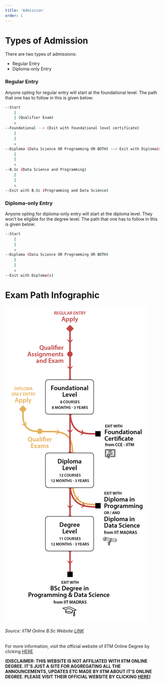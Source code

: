 ```yaml
---
title: 'Admission'
order: 1
---
```


# Types of Admission
There are two types of admissions:
- Regular Entry
- Diploma-only Entry
### Regular Entry

Anyone opting for regular entry will start at the foundational level. The path that one has to follow in this is given below:

```bash
--Start
    |
    | (Qualifier Exam)
    ↓
--Foundational --> (Exit with foundational level certificate)
    |
    |
    ↓
--Diploma (Data Science OR Programming OR BOTH) --> Exit with Diploma(s)
    |
    |
    ↓
--B.Sc (Data Science and Programming)
    |
    |
    ↓
--Exit with B.Sc (Programming and Data Science)
```

### Diploma-only Entry

Anyone opting for diploma-only entry will start at the diploma level. They won't be eligible for the degree level.
The path that one has to follow in this is given below:

```bash
--Start
    |
    |
    ↓
--Diploma (Data Science OR Programming OR BOTH)
    |
    |
    ↓
--Exit with Diploma(s)
```

# Exam Path Infographic

![Exam Path Infographic](../images/programme_structure.jpg)

###### Source: IITM Online B.Sc Website [LINK](https://onlinedegree.iitm.ac.in/academics.html)

For more information, visit the official website of IITM Online Degree by clicking [HERE](https://onlinedegree.iitm.ac.in/admissions.html)

**(DISCLAIMER: THIS WEBSITE IS NOT AFFILIATED WITH IITM ONLINE DEGREE. IT'S JUST A SITE FOR AGGREGATING ALL THE ANNOUNCEMENTS,
UPDATES ETC MADE BY IITM ABOUT IT'S ONLINE DEGREE. PLEASE VISIT THEIR OFFICIAL WEBSITE BY CLICKING [HERE](https://onlinedegree.iitm.ac.in/admissions.html))**